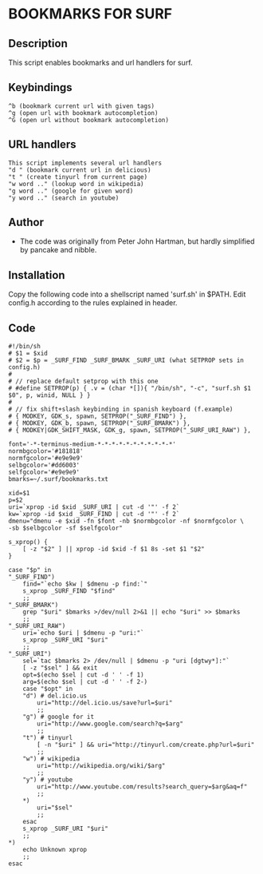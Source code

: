 BOOKMARKS FOR SURF
==================

Description
-----------

This script enables bookmarks and url handlers for surf.

Keybindings
-----------
	^b (bookmark current url with given tags)
	^g (open url with bookmark autocompletion)
	^G (open url without bookmark autocompletion)

URL handlers
------------
	This script implements several url handlers
	"d " (bookmark current url in delicious)
	"t " (create tinyurl from current page)
	"w word .." (lookup word in wikipedia)
	"g word .." (google for given word)
	"y word .." (search in youtube)

Author
------

- The code was originally from Peter John Hartman, but hardly simplified by pancake and nibble.

Installation
------------

Copy the following code into a shellscript named 'surf.sh' in $PATH. Edit config.h according to the rules explained in header.

Code
----
	#!/bin/sh
	# $1 = $xid
	# $2 = $p = _SURF_FIND _SURF_BMARK _SURF_URI (what SETPROP sets in config.h)
	#
	# // replace default setprop with this one
	# #define SETPROP(p) { .v = (char *[]){ "/bin/sh", "-c", "surf.sh $1 $0", p, winid, NULL } }
	#
	# // fix shift+slash keybinding in spanish keyboard (f.example)
	# { MODKEY, GDK_s, spawn, SETPROP("_SURF_FIND") },
	# { MODKEY, GDK_b, spawn, SETPROP("_SURF_BMARK") },
	# { MODKEY|GDK_SHIFT_MASK, GDK_g, spawn, SETPROP("_SURF_URI_RAW") },

	font='-*-terminus-medium-*-*-*-*-*-*-*-*-*-*-*'
	normbgcolor='#181818'
	normfgcolor='#e9e9e9'
	selbgcolor='#dd6003'
	selfgcolor='#e9e9e9'
	bmarks=~/.surf/bookmarks.txt

	xid=$1
	p=$2
	uri=`xprop -id $xid _SURF_URI | cut -d '"' -f 2`
	kw=`xprop -id $xid _SURF_FIND | cut -d '"' -f 2`
	dmenu="dmenu -e $xid -fn $font -nb $normbgcolor -nf $normfgcolor \
	-sb $selbgcolor -sf $selfgcolor"

	s_xprop() {
		[ -z "$2" ] || xprop -id $xid -f $1 8s -set $1 "$2"
	}

	case "$p" in
	"_SURF_FIND")
		find="`echo $kw | $dmenu -p find:`"
		s_xprop _SURF_FIND "$find"
		;;
	"_SURF_BMARK")
		grep "$uri" $bmarks >/dev/null 2>&1 || echo "$uri" >> $bmarks
		;;
	"_SURF_URI_RAW")
		uri=`echo $uri | $dmenu -p "uri:"`
		s_xprop _SURF_URI "$uri"
		;;
	"_SURF_URI")
		sel=`tac $bmarks 2> /dev/null | $dmenu -p "uri [dgtwy*]:"`
		[ -z "$sel" ] && exit
		opt=$(echo $sel | cut -d ' ' -f 1)
		arg=$(echo $sel | cut -d ' ' -f 2-)
		case "$opt" in
		"d") # del.icio.us
			uri="http://del.icio.us/save?url=$uri"
			;;
		"g") # google for it
			uri="http://www.google.com/search?q=$arg"
			;;
		"t") # tinyurl
			[ -n "$uri" ] && uri="http://tinyurl.com/create.php?url=$uri"
			;;
		"w") # wikipedia
			uri="http://wikipedia.org/wiki/$arg"
			;;
		"y") # youtube
			uri="http://www.youtube.com/results?search_query=$arg&aq=f"
			;;
		*)
			uri="$sel"
			;;
		esac
		s_xprop _SURF_URI "$uri"
		;;
	*)
		echo Unknown xprop
		;;
	esac
